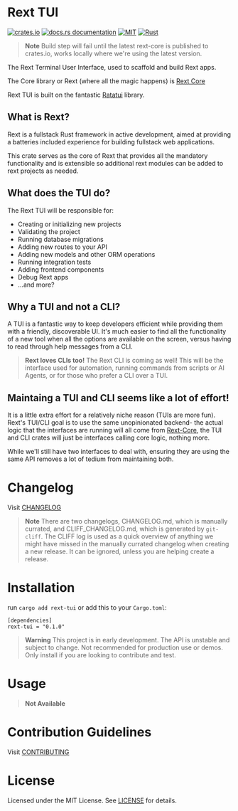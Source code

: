 # Rext TUI

[![crates.io](https://img.shields.io/crates/v/rext-tui.svg)](https://crates.io/crates/rext-tui)
[![docs.rs documentation](https://img.shields.io/docsrs/rext-tui)](https://docs.rs/rext-tui)
[![MIT](https://img.shields.io/crates/l/rext-tui.svg)](./LICENSE)
[![Rust](https://github.com/RextStack/rext-tui/actions/workflows/rust.yml/badge.svg?branch=master)](https://github.com/RextStack/rext-tui/actions/workflows/rust.yml)

> **Note**
> Build step will fail until the latest rext-core is published to crates.io, works locally where we're using the latest version.

The Rext Terminal User Interface, used to scaffold and build Rext apps.

The Core library or Rext (where all the magic happens) is [Rext Core](https://github.com/RextStack/rext-core)

Rext TUI is built on the fantastic [Ratatui](https://ratatui.rs) library.

## What is Rext?

Rext is a fullstack Rust framework in active development, aimed at providing a batteries included experience for building fullstack web applications.

This crate serves as the core of Rext that provides all the mandatory functionality and is extensible so additional rext modules can be added to rext projects as needed.

## What does the TUI do?

The Rext TUI will be responsible for:
- Creating or initializing new projects
- Validating the project
- Running database migrations
- Adding new routes to your API
- Adding new models and other ORM operations
- Running integration tests
- Adding frontend components
- Debug Rext apps
- ...and more?

## Why a TUI and not a CLI?

A TUI is a fantastic way to keep developers efficient while providing them with a friendly, discoverable UI. It's much easier to find all the functionality of a new tool when all the options are available on the screen, versus having to read through help messages from a CLI.

> **Rext loves CLIs too!**
> The Rext CLI is coming as well! This will be the interface used for automation, running commands from scripts or AI Agents, or for those who prefer a CLI over a TUI.

## Maintaing a TUI and CLI seems like a lot of effort!

It is a little extra effort for a relatively niche reason (TUIs are more fun). Rext's TUI/CLI goal is to use the same unopinionated backend- the actual logic that the interfaces are running will all come from [Rext-Core](https://github.com/RextStack/rext-core), the TUI and CLI crates will just be interfaces calling core logic, nothing more.

While we'll still have two interfaces to deal with, ensuring they are using the same API removes a lot of tedium from maintaining both.

# Changelog

Visit [CHANGELOG](CHANGELOG.md)

> **Note**
> There are two changelogs, CHANGELOG.md, which is manually currated, and CLIFF_CHANGELOG.md, which is generated by `git-cliff`. The CLIFF log is used as a quick overview of anything we might have missed in the manually currated changelog when creating a new release. It can be ignored, unless you are helping create a release.

# Installation

run `cargo add rext-tui` or add this to your `Cargo.toml`:

```
[dependencies]
rext-tui = "0.1.0"
```

> **Warning**
> This project is in early development. The API is unstable and subject to change. Not recommended for production use or demos. Only install if you are looking to contribute and test.

# Usage

> **Not Available**

# Contribution Guidelines

Visit [CONTRIBUTING](CONTRIBUTING.md)

# License

Licensed under the MIT License. See [LICENSE](LICENSE.txt) for details.
